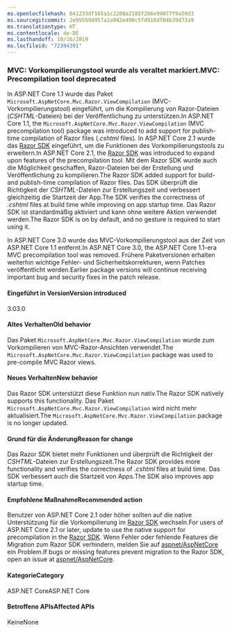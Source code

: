 ```yaml
---
ms.openlocfilehash: 641233df165a1c2208a2185f2b6e99077f9a59d3
ms.sourcegitcommit: 2e95559d957a1a942e490c5fd916df04b39d73a9
ms.translationtype: HT
ms.contentlocale: de-DE
ms.lasthandoff: 10/16/2019
ms.locfileid: "72394391"
---
```

### <a name="mvc-precompilation-tool-deprecated"></a><span data-ttu-id="ee6c6-101">MVC: Vorkompilierungstool wurde als veraltet markiert.</span><span class="sxs-lookup"><span data-stu-id="ee6c6-101">MVC: Precompilation tool deprecated</span></span>

<span data-ttu-id="ee6c6-102">In ASP.NET Core 1.1 wurde das Paket `Microsoft.AspNetCore.Mvc.Razor.ViewCompilation` (MVC-Vorkompilierungstool) eingeführt, um die Kompilierung von Razor-Dateien (*CSHTML*-Dateien) bei der Veröffentlichung zu unterstützen.</span><span class="sxs-lookup"><span data-stu-id="ee6c6-102">In ASP.NET Core 1.1, the `Microsoft.AspNetCore.Mvc.Razor.ViewCompilation` (MVC precompilation tool) package was introduced to add support for publish-time compilation of Razor files (*.cshtml* files).</span></span> <span data-ttu-id="ee6c6-103">In ASP.NET Core 2.1 wurde das [Razor SDK](/aspnet/core/razor-pages/sdk?view=aspnetcore-2.1) eingeführt, um die Funktionen des Vorkompilierungstools zu erweitern.</span><span class="sxs-lookup"><span data-stu-id="ee6c6-103">In ASP.NET Core 2.1, the [Razor SDK](/aspnet/core/razor-pages/sdk?view=aspnetcore-2.1) was introduced to expand upon features of the precompilation tool.</span></span> <span data-ttu-id="ee6c6-104">Mit dem Razor SDK wurde auch die Möglichkeit geschaffen, Razor-Dateien bei der Erstellung und Veröffentlichung zu kompilieren.</span><span class="sxs-lookup"><span data-stu-id="ee6c6-104">The Razor SDK added support for build- and publish-time compilation of Razor files.</span></span> <span data-ttu-id="ee6c6-105">Das SDK überprüft die Richtigkeit der *CSHTML*-Dateien zur Erstellungszeit und verbessert gleichzeitig die Startzeit der App.</span><span class="sxs-lookup"><span data-stu-id="ee6c6-105">The SDK verifies the correctness of *.cshtml* files at build time while improving on app startup time.</span></span> <span data-ttu-id="ee6c6-106">Das Razor SDK ist standardmäßig aktiviert und kann ohne weitere Aktion verwendet werden.</span><span class="sxs-lookup"><span data-stu-id="ee6c6-106">The Razor SDK is on by default, and no gesture is required to start using it.</span></span>

<span data-ttu-id="ee6c6-107">In ASP.NET Core 3.0 wurde das MVC-Vorkompilierungstool aus der Zeit von ASP.NET Core 1.1 entfernt.</span><span class="sxs-lookup"><span data-stu-id="ee6c6-107">In ASP.NET Core 3.0, the ASP.NET Core 1.1-era MVC precompilation tool was removed.</span></span> <span data-ttu-id="ee6c6-108">Frühere Paketversionen erhalten weiterhin wichtige Fehler- und Sicherheitskorrekturen, wenn Patches veröffentlicht werden.</span><span class="sxs-lookup"><span data-stu-id="ee6c6-108">Earlier package versions will continue receiving important bug and security fixes in the patch release.</span></span> 

#### <a name="version-introduced"></a><span data-ttu-id="ee6c6-109">Eingeführt in Version</span><span class="sxs-lookup"><span data-stu-id="ee6c6-109">Version introduced</span></span>

<span data-ttu-id="ee6c6-110">3.0</span><span class="sxs-lookup"><span data-stu-id="ee6c6-110">3.0</span></span>

#### <a name="old-behavior"></a><span data-ttu-id="ee6c6-111">Altes Verhalten</span><span class="sxs-lookup"><span data-stu-id="ee6c6-111">Old behavior</span></span>

<span data-ttu-id="ee6c6-112">Das Paket `Microsoft.AspNetCore.Mvc.Razor.ViewCompilation` wurde zum Vorkompilieren von MVC-Razor-Ansichten verwendet.</span><span class="sxs-lookup"><span data-stu-id="ee6c6-112">The `Microsoft.AspNetCore.Mvc.Razor.ViewCompilation` package was used to pre-compile MVC Razor views.</span></span>

#### <a name="new-behavior"></a><span data-ttu-id="ee6c6-113">Neues Verhalten</span><span class="sxs-lookup"><span data-stu-id="ee6c6-113">New behavior</span></span>

<span data-ttu-id="ee6c6-114">Das Razor SDK unterstützt diese Funktion nun nativ.</span><span class="sxs-lookup"><span data-stu-id="ee6c6-114">The Razor SDK natively supports this functionality.</span></span> <span data-ttu-id="ee6c6-115">Das Paket `Microsoft.AspNetCore.Mvc.Razor.ViewCompilation` wird nicht mehr aktualisiert.</span><span class="sxs-lookup"><span data-stu-id="ee6c6-115">The `Microsoft.AspNetCore.Mvc.Razor.ViewCompilation` package is no longer updated.</span></span>

#### <a name="reason-for-change"></a><span data-ttu-id="ee6c6-116">Grund für die Änderung</span><span class="sxs-lookup"><span data-stu-id="ee6c6-116">Reason for change</span></span>

<span data-ttu-id="ee6c6-117">Das Razor SDK bietet mehr Funktionen und überprüft die Richtigkeit der *CSHTML*-Dateien zur Erstellungszeit.</span><span class="sxs-lookup"><span data-stu-id="ee6c6-117">The Razor SDK provides more functionality and verifies the correctness of *.cshtml* files at build time.</span></span> <span data-ttu-id="ee6c6-118">Das SDK verbessert auch die Startzeit von Apps.</span><span class="sxs-lookup"><span data-stu-id="ee6c6-118">The SDK also improves app startup time.</span></span>

#### <a name="recommended-action"></a><span data-ttu-id="ee6c6-119">Empfohlene Maßnahme</span><span class="sxs-lookup"><span data-stu-id="ee6c6-119">Recommended action</span></span>

<span data-ttu-id="ee6c6-120">Benutzer von ASP.NET Core 2.1 oder höher sollten auf die native Unterstützung für die Vorkompilierung im [Razor SDK](/aspnet/core/razor-pages/sdk?view=aspnetcore-3.0) wechseln.</span><span class="sxs-lookup"><span data-stu-id="ee6c6-120">For users of ASP.NET Core 2.1 or later, update to use the native support for precompilation in the [Razor SDK](/aspnet/core/razor-pages/sdk?view=aspnetcore-3.0).</span></span> <span data-ttu-id="ee6c6-121">Wenn Fehler oder fehlende Features die Migration zum Razor SDK verhindern, melden Sie auf [aspnet/AspNetCore](https://github.com/aspnet/AspNetCore/issues) ein Problem.</span><span class="sxs-lookup"><span data-stu-id="ee6c6-121">If bugs or missing features prevent migration to the Razor SDK, open an issue at [aspnet/AspNetCore](https://github.com/aspnet/AspNetCore/issues).</span></span>

#### <a name="category"></a><span data-ttu-id="ee6c6-122">Kategorie</span><span class="sxs-lookup"><span data-stu-id="ee6c6-122">Category</span></span>

<span data-ttu-id="ee6c6-123">ASP.NET Core</span><span class="sxs-lookup"><span data-stu-id="ee6c6-123">ASP.NET Core</span></span>

#### <a name="affected-apis"></a><span data-ttu-id="ee6c6-124">Betroffene APIs</span><span class="sxs-lookup"><span data-stu-id="ee6c6-124">Affected APIs</span></span>

<span data-ttu-id="ee6c6-125">Keine</span><span class="sxs-lookup"><span data-stu-id="ee6c6-125">None</span></span>

<!-- 

### Affected APIs

Not detectable via API analysis

-->
